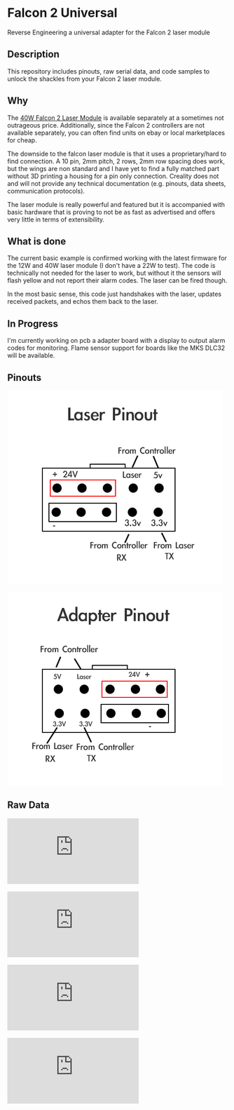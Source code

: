 # Falcon 2 Universal
Reverse Engineering a universal adapter for the Falcon 2 laser module
## Description

This repository includes pinouts, raw serial data, and code samples to unlock the shackles from your Falcon 2 laser module.

## Why

The [40W Falcon 2 Laser Module](https://store.creality.com/products/falcon2-40w-laser-module) is available separately at a sometimes not outrageous price. Additionally, since the Falcon 2 controllers are not available separately, you can often find units on ebay or local marketplaces for cheap.

The downside to the falcon laser module is that it uses a proprietary/hard to find connection. A 10 pin, 2mm pitch, 2 rows, 2mm row spacing does work, but the wings are non standard and I have yet to find a fully matched part without 3D printing a housing for a pin only connection. Creality does not and will not provide any technical documentation (e.g. pinouts, data sheets, communication protocols). 

The laser module is really powerful and featured but it is accompanied with basic hardware that is proving to not be as fast as advertised and offers very little in terms of extensibility.

## What is done

The current basic example is confirmed working with the latest firmware for the 12W and 40W laser module (I don't have a 22W to test). The code is technically not needed for the laser to work, but without it the sensors will flash yellow and not report their alarm codes. The laser can be fired though. 

In the most basic sense, this code just handshakes with the laser, updates received packets, and echos them back to the laser.


## In Progress

I'm currently working on pcb a adapter board with a display to output alarm codes for monitoring. Flame sensor support for boards like the MKS DLC32 will be available.


## Pinouts

![Falcon 2 Laser Pinout](https://raw.githubusercontent.com/drewgreenwell/Falcon2Universal/main/content/Falcon-2-Laser-Pinout.png)

![Falcon 2 Laser Adapter](https://raw.githubusercontent.com/drewgreenwell/Falcon2Universal/main/content/Falcon-2-Adapter-Pinout.png)

## Raw Data

![Raw Boot Sequence RX](https://raw.githubusercontent.com/drewgreenwell/Falcon2Universal/main/content/falcon-boot-rx.txt)

![Raw Boot Sequence TX](https://raw.githubusercontent.com/drewgreenwell/Falcon2Universal/main/content/falcon-boot-tx.txt)

 ![Semi Parsed Boot Sequence RX](https://raw.githubusercontent.com/drewgreenwell/Falcon2Universal/main/content/falcon-boot-rx-parsed.txt)

 ![Semi Parsed Boot Sequence TX](https://raw.githubusercontent.com/drewgreenwell/Falcon2Universal/main/content/falcon-boot-tx-parsed.txt)
